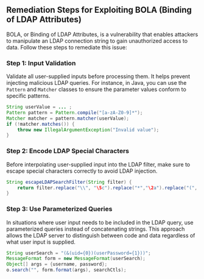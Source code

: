 

## Remediation Steps for Exploiting BOLA (Binding of LDAP Attributes)

BOLA, or Binding of LDAP Attributes, is a vulnerability that enables attackers to manipulate an LDAP connection string to gain unauthorized access to data. Follow these steps to remediate this issue:

### Step 1: Input Validation
Validate all user-supplied inputs before processing them. It helps prevent injecting malicious LDAP queries. For instance, in Java, you can use the `Pattern` and `Matcher` classes to ensure the parameter values conform to specific patterns.

```java
String userValue = ... ;
Pattern pattern = Pattern.compile("[a-zA-Z0-9]*");
Matcher matcher = pattern.matcher(userValue);
if (!matcher.matches()) {
    throw new IllegalArgumentException("Invalid value");
}
```

### Step 2: Encode LDAP Special Characters
Before interpolating user-supplied input into the LDAP filter, make sure to escape special characters correctly to avoid LDAP injection.

```java
String escapeLDAPSearchFilter(String filter) {     
    return filter.replace("\\", "\5c").replace("*","\2a").replace("(", "\28").replace(")", "\29");
}
```

### Step 3: Use Parameterized Queries
In situations where user input needs to be included in the LDAP query, use parameterized queries instead of concatenating strings. This approach allows the LDAP server to distinguish between code and data regardless of what user input is supplied.

```java
String userSearch = "(&(uid={0})(userPassword={1}))";
MessageFormat form = new MessageFormat(userSearch);
Object[] args = {username, password};
o.search("", form.format(args), searchCtls);
```
